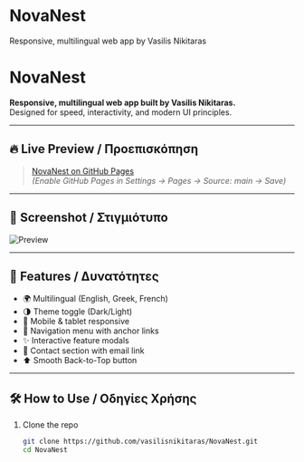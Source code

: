 # NovaNest
Responsive, multilingual web app by Vasilis Nikitaras
# NovaNest

**Responsive, multilingual web app built by Vasilis Nikitaras.**  
Designed for speed, interactivity, and modern UI principles.

---

## 🔥 Live Preview / Προεπισκόπηση

> [NovaNest on GitHub Pages](https://vasilisnikitaras.github.io/NovaNest/)  
*(Enable GitHub Pages in Settings → Pages → Source: main → Save)*

---

## 📸 Screenshot / Στιγμιότυπο

![Preview](assets/nova_preview.png)

---

## 🌟 Features / Δυνατότητες

- 🌍 Multilingual (English, Greek, French)
- 🌗 Theme toggle (Dark/Light)
- 📱 Mobile & tablet responsive
- 🧭 Navigation menu with anchor links
- ✨ Interactive feature modals
- 📩 Contact section with email link
- ⬆️ Smooth Back-to-Top button

---

## 🛠️ How to Use / Οδηγίες Χρήσης

1. Clone the repo  
   ```bash
   git clone https://github.com/vasilisnikitaras/NovaNest.git
   cd NovaNest
